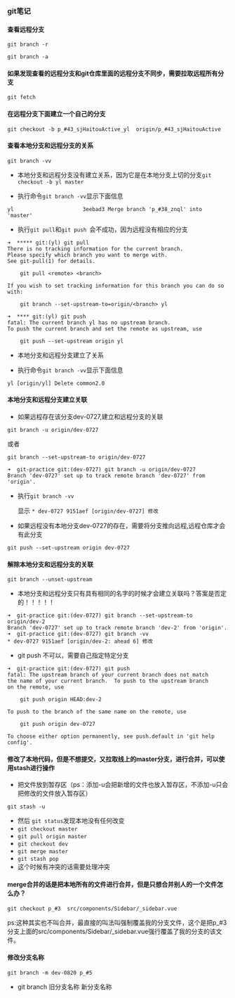 ### git笔记

#### 查看远程分支
```
git branch -r 
```
```
git branch -a
```

#### 如果发现查看的远程分支和git仓库里面的远程分支不同步，需要拉取远程所有分支
```
git fetch
```

#### 在远程分支下面建立一个自己的分支
```
git checkout -b p_#43_sjHaitouActive_yl  origin/p_#43_sjHaitouActive
```

#### 查看本地分支和远程分支的关系
```
git branch -vv
```
* 本地分支和远程分支没有建立关系，因为它是在本地分支上切的分支`git checkout -b yl master`

* 执行命令`git branch -vv`显示下面信息

 `
yl                      3eebad3 Merge branch 'p_#38_znql' into 'master'
`

* 执行`git pull`和`git push `会不成功，因为远程没有相应的分支

```
➜  ***** git:(yl) git pull
There is no tracking information for the current branch.
Please specify which branch you want to merge with.
See git-pull(1) for details.

    git pull <remote> <branch>

If you wish to set tracking information for this branch you can do so with:

    git branch --set-upstream-to=origin/<branch> yl

➜  **** git:(yl) git push
fatal: The current branch yl has no upstream branch.
To push the current branch and set the remote as upstream, use

    git push --set-upstream origin yl

```

* 本地分支和远程分支建立了关系

* 执行命令`git branch -vv`显示下面信息

`
 yl [origin/yl] Delete common2.0
`

#### 本地分支和远程分支建立关联

* 如果远程存在该分支dev-0727,建立和远程分支的关联

```
git branch -u origin/dev-0727
```
或者

```
git branch --set-upstream-to origin/dev-0727
```

```
➜  git-practice git:(dev-0727) git branch -u origin/dev-0727
Branch 'dev-0727' set up to track remote branch 'dev-0727' from 'origin'.

```

* 执行`git branch -vv` 

  显示 `* dev-0727 9151aef [origin/dev-0727] 修改`

* 如果远程没有本地分支dev-0727的存在，需要将分支推向远程,远程仓库才会有此分支

```
git push --set-upstream origin dev-0727
```

#### 解除本地分支和远程分支的关联
```
git branch --unset-upstream
```

* 本地分支和远程分支只有具有相同的名字的时候才会建立关联吗？答案是否定的！！！！！

```
➜  git-practice git:(dev-0727) git branch --set-upstream-to origin/dev-2
Branch 'dev-0727' set up to track remote branch 'dev-2' from 'origin'.
➜  git-practice git:(dev-0727) git branch -vv
* dev-0727 9151aef [origin/dev-2: ahead 6] 修改

```
* git push 不可以，需要自己指定特定分支

```
➜  git-practice git:(dev-0727) git push
fatal: The upstream branch of your current branch does not match
the name of your current branch.  To push to the upstream branch
on the remote, use

    git push origin HEAD:dev-2

To push to the branch of the same name on the remote, use

    git push origin dev-0727

To choose either option permanently, see push.default in 'git help config'.
```
#### 修改了本地代码，但是不想提交，又拉取线上的master分支，进行合并，可以使用stash进行操作
* 把文件放到暂存区（ps：添加-u会把新增的文件也放入暂存区，不添加-u只会把修改的文件放入暂存区）

```
git stash -u
```
* 然后 `git status`发现本地没有任何改变
* `git checkout master`
* `git pull origin master`
* `git checkout dev`
* `git merge master`
* `git stash pop`
* 这个时候有冲突的话需要处理冲突

#### merge合并的话是把本地所有的文件进行合并，但是只想合并别人的一个文件怎么办？
```
git checkout p_#3  src/components/Sidebar/_sidebar.vue

```
ps:这种其实也不叫合并，最直接的叫法叫强制覆盖我的分支文件，这个是把p_#3分支上面的src/components/Sidebar/_sidebar.vue强行覆盖了我的分支的该文件。

#### 修改分支名称
```
git branch -m dev-0820 p_#5
```
* git branch 旧分支名称 新分支名称









